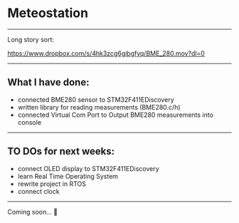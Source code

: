 # Meteostation

----------

Long story sort:

https://www.dropbox.com/s/4hk3zcg6gibgfyq/BME_280.mov?dl=0

----------
## What I have done:
- connected BME280 sensor to STM32F411EDiscovery
- written library for reading measurements (BME280.c/h)
- connected Virtual Com Port to Output BME280 measurements into console
----------


## TO DOs for next weeks:
- connect OLED display to STM32F411EDiscovery
- learn Real Time Operating System
- rewrite project in RTOS
- connect clock
----------

Coming soon… 🙂 
